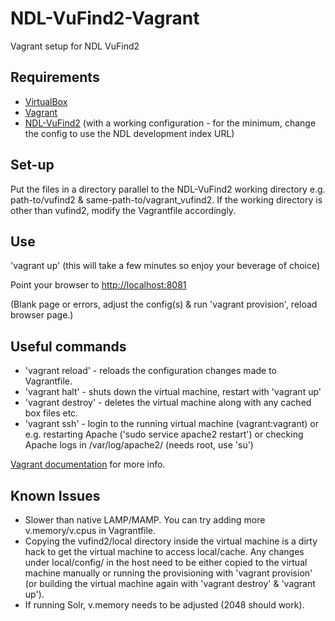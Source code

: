 # NDL-VuFind2-Vagrant
Vagrant setup for NDL VuFind2

Requirements
------------
- <a href="https://www.virtualbox.org">VirtualBox</a>
- <a href="https://www.vagrantup.com">Vagrant</a>
- <a href="https://github.com/NatLibFi/NDL-VuFind2">NDL-VuFind2</a> (with a working configuration - for the minimum, change the config to use the NDL development index URL)

Set-up
------
Put the files in a directory parallel to the NDL-VuFind2 working directory e.g. path-to/vufind2 & same-path-to/vagrant_vufind2. If the working directory is other than vufind2, modify the Vagrantfile accordingly.

Use
---
'vagrant up' (this will take a few minutes so enjoy your beverage of choice)

Point your browser to <a href="http://localhost:8081">http://localhost:8081</a>

(Blank page or errors, adjust the config(s) & run 'vagrant provision', reload browser page.)

Useful commands
---------------
* 'vagrant reload' - reloads the configuration changes made to Vagrantfile.
* 'vagrant halt' - shuts down the virtual machine, restart with 'vagrant up'
* 'vagrant destroy'  - deletes the virtual machine along with any cached box files etc.
* 'vagrant ssh' - login to the running virtual machine (vagrant:vagrant) or e.g. restarting Apache ('sudo service apache2 restart') or checking Apache logs in /var/log/apache2/ (needs root, use 'su')

<a href="https://docs.vagrantup.com/v2/cli/index.html">Vagrant documentation</a> for more info.

Known Issues
------------
- Slower than native LAMP/MAMP. You can try adding more v.memory/v.cpus in Vagrantfile.
- Copying the vufind2/local directory inside the virtual machine is a dirty hack to get the virtual machine to access local/cache. Any changes under local/config/ in the host need to be either copied to the virtual machine manually or running the provisioning with 'vagrant provision' (or building the virtual machine again with 'vagrant destroy' & 'vagrant up'). 
- If running Solr, v.memory needs to be adjusted (2048 should work).
